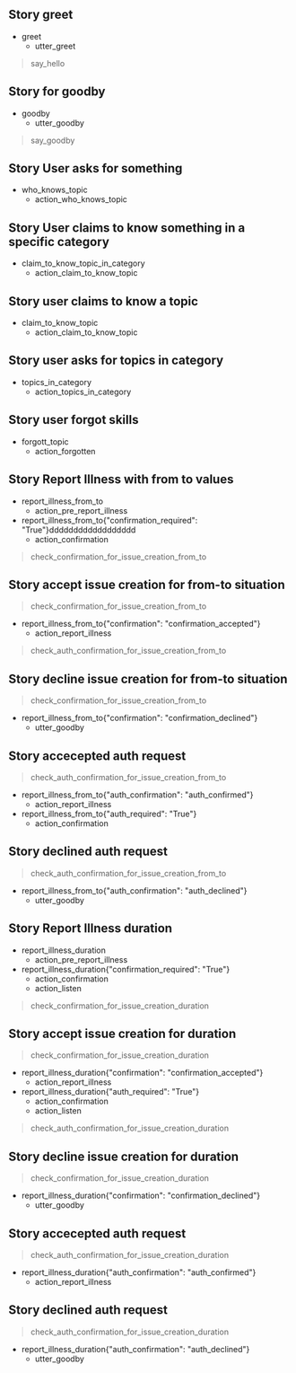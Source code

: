 ## Story greet 
* greet
   - utter_greet
> say_hello

## Story for goodby
* goodby
    - utter_goodby
> say_goodby

## Story User asks for something
* who_knows_topic
    - action_who_knows_topic

## Story User claims to know something in a specific category
* claim_to_know_topic_in_category
    - action_claim_to_know_topic

## Story user claims to know a topic
* claim_to_know_topic
    - action_claim_to_know_topic

## Story user asks for topics in category
* topics_in_category
    - action_topics_in_category

## Story user forgot skills
* forgott_topic
    - action_forgotten

## Story Report Illness  with from to values
* report_illness_from_to
    - action_pre_report_illness
* report_illness_from_to{"confirmation_required": "True"}dddddddddddddddddd
    - action_confirmation
> check_confirmation_for_issue_creation_from_to

## Story accept issue creation for from-to situation
> check_confirmation_for_issue_creation_from_to
* report_illness_from_to{"confirmation": "confirmation_accepted"}
    - action_report_illness
> check_auth_confirmation_for_issue_creation_from_to

## Story decline issue creation for from-to situation
> check_confirmation_for_issue_creation_from_to
* report_illness_from_to{"confirmation": "confirmation_declined"}
    - utter_goodby

## Story accecepted auth request
> check_auth_confirmation_for_issue_creation_from_to
* report_illness_from_to{"auth_confirmation": "auth_confirmed"}
    - action_report_illness
* report_illness_from_to{"auth_required": "True"}
    - action_confirmation

## Story declined auth request
> check_auth_confirmation_for_issue_creation_from_to
* report_illness_from_to{"auth_confirmation": "auth_declined"}
    - utter_goodby


## Story Report Illness duration
* report_illness_duration
    - action_pre_report_illness
* report_illness_duration{"confirmation_required": "True"}
    - action_confirmation
    - action_listen
> check_confirmation_for_issue_creation_duration

## Story accept issue creation for duration
> check_confirmation_for_issue_creation_duration
* report_illness_duration{"confirmation": "confirmation_accepted"}
    - action_report_illness
* report_illness_duration{"auth_required": "True"}
    - action_confirmation
    - action_listen
> check_auth_confirmation_for_issue_creation_duration

## Story decline issue creation for duration
> check_confirmation_for_issue_creation_duration
* report_illness_duration{"confirmation": "confirmation_declined"}
    - utter_goodby

## Story accecepted auth request
> check_auth_confirmation_for_issue_creation_duration
* report_illness_duration{"auth_confirmation": "auth_confirmed"}
    - action_report_illness

## Story declined auth request
> check_auth_confirmation_for_issue_creation_duration
* report_illness_duration{"auth_confirmation": "auth_declined"}
    - utter_goodby
